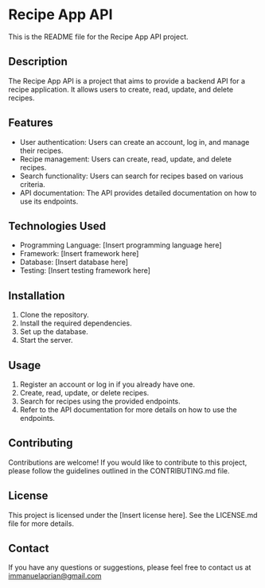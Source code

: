 # Recipe App API

This is the README file for the Recipe App API project.

## Description

The Recipe App API is a project that aims to provide a backend API for a recipe application. It allows users to create, read, update, and delete recipes.

## Features

- User authentication: Users can create an account, log in, and manage their recipes.
- Recipe management: Users can create, read, update, and delete recipes.
- Search functionality: Users can search for recipes based on various criteria.
- API documentation: The API provides detailed documentation on how to use its endpoints.

## Technologies Used

- Programming Language: [Insert programming language here]
- Framework: [Insert framework here]
- Database: [Insert database here]
- Testing: [Insert testing framework here]

## Installation

1. Clone the repository.
2. Install the required dependencies.
3. Set up the database.
4. Start the server.

## Usage

1. Register an account or log in if you already have one.
2. Create, read, update, or delete recipes.
3. Search for recipes using the provided endpoints.
4. Refer to the API documentation for more details on how to use the endpoints.

## Contributing

Contributions are welcome! If you would like to contribute to this project, please follow the guidelines outlined in the CONTRIBUTING.md file.

## License

This project is licensed under the [Insert license here]. See the LICENSE.md file for more details.

## Contact

If you have any questions or suggestions, please feel free to contact us at immanuelaprian@gmail.com
